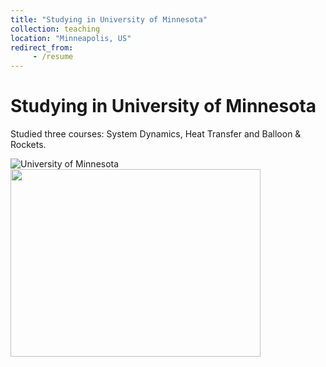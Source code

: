 ```yaml
---
title: "Studying in University of Minnesota"
collection: teaching
location: "Minneapolis, US"
redirect_from: 
     - /resume
---
```

<h1 style="cursor: default;">Studying in University of Minnesota</h1>

Studied three courses: System Dynamics, Heat Transfer and Balloon & Rockets.

![University of Minnesota](https://Yp12138.github.io/images/us1.png)
<img src='https://Yp12138.github.io/images/us1.png' style='width: 400px; height: 300px;'> 

